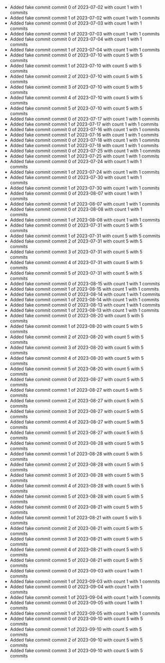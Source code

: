 - Added fake commit commit 0 of 2023-07-02 with count 1 with 1 commits
- Added fake commit commit 1 of 2023-07-02 with count 1 with 1 commits
- Added fake commit commit 0 of 2023-07-03 with count 1 with 1 commits
- Added fake commit commit 1 of 2023-07-03 with count 1 with 1 commits
- Added fake commit commit 0 of 2023-07-04 with count 1 with 1 commits
- Added fake commit commit 1 of 2023-07-04 with count 1 with 1 commits
- Added fake commit commit 0 of 2023-07-10 with count 5 with 5 commits
- Added fake commit commit 1 of 2023-07-10 with count 5 with 5 commits
- Added fake commit commit 2 of 2023-07-10 with count 5 with 5 commits
- Added fake commit commit 3 of 2023-07-10 with count 5 with 5 commits
- Added fake commit commit 4 of 2023-07-10 with count 5 with 5 commits
- Added fake commit commit 5 of 2023-07-10 with count 5 with 5 commits
- Added fake commit commit 0 of 2023-07-17 with count 1 with 1 commits
- Added fake commit commit 1 of 2023-07-17 with count 1 with 1 commits
- Added fake commit commit 0 of 2023-07-16 with count 1 with 1 commits
- Added fake commit commit 1 of 2023-07-16 with count 1 with 1 commits
- Added fake commit commit 0 of 2023-07-18 with count 1 with 1 commits
- Added fake commit commit 1 of 2023-07-18 with count 1 with 1 commits
- Added fake commit commit 0 of 2023-07-25 with count 1 with 1 commits
- Added fake commit commit 1 of 2023-07-25 with count 1 with 1 commits
- Added fake commit commit 0 of 2023-07-24 with count 1 with 1 commits
- Added fake commit commit 1 of 2023-07-24 with count 1 with 1 commits
- Added fake commit commit 0 of 2023-07-30 with count 1 with 1 commits
- Added fake commit commit 1 of 2023-07-30 with count 1 with 1 commits
- Added fake commit commit 0 of 2023-08-07 with count 1 with 1 commits
- Added fake commit commit 1 of 2023-08-07 with count 1 with 1 commits
- Added fake commit commit 0 of 2023-08-08 with count 1 with 1 commits
- Added fake commit commit 1 of 2023-08-08 with count 1 with 1 commits
- Added fake commit commit 0 of 2023-07-31 with count 5 with 5 commits
- Added fake commit commit 1 of 2023-07-31 with count 5 with 5 commits
- Added fake commit commit 2 of 2023-07-31 with count 5 with 5 commits
- Added fake commit commit 3 of 2023-07-31 with count 5 with 5 commits
- Added fake commit commit 4 of 2023-07-31 with count 5 with 5 commits
- Added fake commit commit 5 of 2023-07-31 with count 5 with 5 commits
- Added fake commit commit 0 of 2023-08-15 with count 1 with 1 commits
- Added fake commit commit 1 of 2023-08-15 with count 1 with 1 commits
- Added fake commit commit 0 of 2023-08-14 with count 1 with 1 commits
- Added fake commit commit 1 of 2023-08-14 with count 1 with 1 commits
- Added fake commit commit 0 of 2023-08-13 with count 1 with 1 commits
- Added fake commit commit 1 of 2023-08-13 with count 1 with 1 commits
- Added fake commit commit 0 of 2023-08-20 with count 5 with 5 commits
- Added fake commit commit 1 of 2023-08-20 with count 5 with 5 commits
- Added fake commit commit 2 of 2023-08-20 with count 5 with 5 commits
- Added fake commit commit 3 of 2023-08-20 with count 5 with 5 commits
- Added fake commit commit 4 of 2023-08-20 with count 5 with 5 commits
- Added fake commit commit 5 of 2023-08-20 with count 5 with 5 commits
- Added fake commit commit 0 of 2023-08-27 with count 5 with 5 commits
- Added fake commit commit 1 of 2023-08-27 with count 5 with 5 commits
- Added fake commit commit 2 of 2023-08-27 with count 5 with 5 commits
- Added fake commit commit 3 of 2023-08-27 with count 5 with 5 commits
- Added fake commit commit 4 of 2023-08-27 with count 5 with 5 commits
- Added fake commit commit 5 of 2023-08-27 with count 5 with 5 commits
- Added fake commit commit 0 of 2023-08-28 with count 5 with 5 commits
- Added fake commit commit 1 of 2023-08-28 with count 5 with 5 commits
- Added fake commit commit 2 of 2023-08-28 with count 5 with 5 commits
- Added fake commit commit 3 of 2023-08-28 with count 5 with 5 commits
- Added fake commit commit 4 of 2023-08-28 with count 5 with 5 commits
- Added fake commit commit 5 of 2023-08-28 with count 5 with 5 commits
- Added fake commit commit 0 of 2023-08-21 with count 5 with 5 commits
- Added fake commit commit 1 of 2023-08-21 with count 5 with 5 commits
- Added fake commit commit 2 of 2023-08-21 with count 5 with 5 commits
- Added fake commit commit 3 of 2023-08-21 with count 5 with 5 commits
- Added fake commit commit 4 of 2023-08-21 with count 5 with 5 commits
- Added fake commit commit 5 of 2023-08-21 with count 5 with 5 commits
- Added fake commit commit 0 of 2023-09-03 with count 1 with 1 commits
- Added fake commit commit 1 of 2023-09-03 with count 1 with 1 commits
- Added fake commit commit 0 of 2023-09-04 with count 1 with 1 commits
- Added fake commit commit 1 of 2023-09-04 with count 1 with 1 commits
- Added fake commit commit 0 of 2023-09-05 with count 1 with 1 commits
- Added fake commit commit 1 of 2023-09-05 with count 1 with 1 commits
- Added fake commit commit 0 of 2023-09-10 with count 5 with 5 commits
- Added fake commit commit 1 of 2023-09-10 with count 5 with 5 commits
- Added fake commit commit 2 of 2023-09-10 with count 5 with 5 commits
- Added fake commit commit 3 of 2023-09-10 with count 5 with 5 commits

